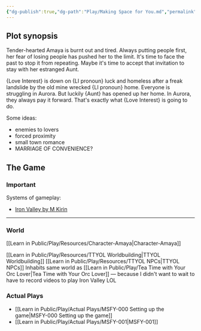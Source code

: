 ```yaml
---
{"dg-publish":true,"dg-path":"Play/Making Space for You.md","permalink":"/play/making-space-for-you/","dgPassFrontmatter":true,"noteIcon":"1"}
---
```


## Plot synopsis 

Tender-hearted Amaya is burnt out and tired. Always putting people first, her fear of losing people has pushed her to the limit. It's time to face the past to stop it from repeating. Maybe it's time to accept that invitation to stay with her estranged Aunt. 

{Love Interest} is down on {LI pronoun} luck and homeless after a freak landslide by the old mine wrecked {LI pronoun} home. Everyone is struggling in Aurora. But luckily {Aunt} has opened up her home. In Aurora, they always pay it forward. That's exactly what {Love Interest} is going to do. 

Some ideas: 
- enemies to lovers
- forced proximity 
- small town romance 
- MARRIAGE OF CONVENIENCE? 

## The Game 

### Important 

Systems of gameplay: 
- [Iron Valley by M Kirin](https://mkirin.itch.io/iron-valley)

--- 

### World 

[[Learn in Public/Play/Resources/Character-Amaya\|Character-Amaya]]

[[Learn in Public/Play/Resources/TTYOL Worldbuilding\|TTYOL Worldbuilding]]
[[Learn in Public/Play/Resources/TTYOL NPCs\|TTYOL NPCs]]
Inhabits same world as [[Learn in Public/Play/Tea Time with Your Orc Lover\|Tea Time with Your Orc Lover]] — because I didn't want to wait to have to record videos to play Iron Valley LOL 

### Actual Plays 
- [[Learn in Public/Play/Actual Plays/MSFY-000 Setting up the game\|MSFY-000 Setting up the game]]
- [[Learn in Public/Play/Actual Plays/MSFY-001\|MSFY-001]]

